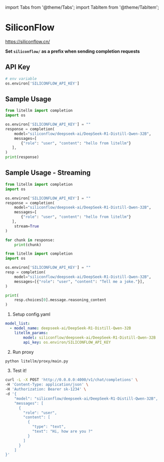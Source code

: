 import Tabs from '@theme/Tabs';
import TabItem from '@theme/TabItem';

# SiliconFlow
https://siliconflow.cn/

**Set `siliconflow/` as a prefix when sending completion requests**

## API Key
```python
# env variable
os.environ['SILICONFLOW_API_KEY']
```

## Sample Usage
```python
from litellm import completion
import os

os.environ['SILICONFLOW_API_KEY'] = ""
response = completion(
    model="siliconflow/deepseek-ai/DeepSeek-R1-Distill-Qwen-32B",
    messages=[
       {"role": "user", "content": "hello from litellm"}
   ],
)
print(response)
```

## Sample Usage - Streaming
```python
from litellm import completion
import os

os.environ['SILICONFLOW_API_KEY'] = ""
response = completion(
    model="siliconflow/deepseek-ai/DeepSeek-R1-Distill-Qwen-32B",
    messages=[
       {"role": "user", "content": "hello from litellm"}
   ],
    stream=True
)

for chunk in response:
    print(chunk)
```

<Tabs>
<TabItem value="sdk" label="SDK">

```python
from litellm import completion
import os

os.environ['SILICONFLOW_API_KEY'] = ""
resp = completion(
    model="siliconflow/deepseek-ai/DeepSeek-R1-Distill-Qwen-32B",
    messages=[{"role": "user", "content": "Tell me a joke."}],
)

print(
    resp.choices[0].message.reasoning_content
)
```

</TabItem>
<TabItem value="proxy" label="PROXY">

1. Setup config.yaml

```yaml
model_list:
  - model_name: deepseek-ai/DeepSeek-R1-Distill-Qwen-32B
    litellm_params:
        model: siliconflow/deepseek-ai/DeepSeek-R1-Distill-Qwen-32B
        api_key: os.environ/SILICONFLOW_API_KEY
```

2. Run proxy

```bash
python litellm/proxy/main.py
```

3. Test it!

```bash
curl -L -X POST 'http://0.0.0.0:4000/v1/chat/completions' \
-H 'Content-Type: application/json' \
-H 'Authorization: Bearer sk-1234' \
-d '{
    "model": "siliconflow/deepseek-ai/DeepSeek-R1-Distill-Qwen-32B",
    "messages": [
      {
        "role": "user",
        "content": [
          {
            "type": "text",
            "text": "Hi, how are you ?"
          }
        ]
      }
    ]
}'
```

</TabItem>

</Tabs>

